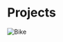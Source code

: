 # Projects




![Bike](https://github.com/user-attachments/assets/d0147f1b-84b6-4a58-9449-2a53f58f842f)



